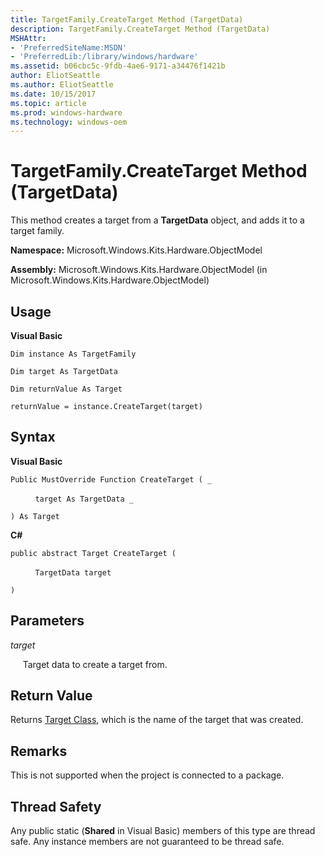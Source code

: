 ```yaml
---
title: TargetFamily.CreateTarget Method (TargetData)
description: TargetFamily.CreateTarget Method (TargetData)
MSHAttr:
- 'PreferredSiteName:MSDN'
- 'PreferredLib:/library/windows/hardware'
ms.assetid: b06cbc5c-9fdb-4ae6-9171-a34476f1421b
author: EliotSeattle
ms.author: EliotSeattle
ms.date: 10/15/2017
ms.topic: article
ms.prod: windows-hardware
ms.technology: windows-oem
---
```


# TargetFamily.CreateTarget Method (TargetData)


This method creates a target from a **TargetData** object, and adds it to a target family.

**Namespace:** Microsoft.Windows.Kits.Hardware.ObjectModel

**Assembly:** Microsoft.Windows.Kits.Hardware.ObjectModel (in Microsoft.Windows.Kits.Hardware.ObjectModel)

## <span id="Usage"></span><span id="usage"></span><span id="USAGE"></span>Usage


**Visual Basic**

`Dim instance As TargetFamily`

`Dim target As TargetData`

`Dim returnValue As Target`

`returnValue = instance.CreateTarget(target)`

## <span id="Syntax"></span><span id="syntax"></span><span id="SYNTAX"></span>Syntax


**Visual Basic**

`Public MustOverride Function CreateTarget ( _`

          `target As TargetData _`

`) As Target`

**C#**

`public abstract Target CreateTarget (`

          `TargetData target`

`)`

## <span id="Parameters"></span><span id="parameters"></span><span id="PARAMETERS"></span>Parameters


*target*

     Target data to create a target from.

## <span id="Return_Value"></span><span id="return_value"></span><span id="RETURN_VALUE"></span>Return Value


Returns [Target Class](target-class.md), which is the name of the target that was created.

## <span id="Remarks"></span><span id="remarks"></span><span id="REMARKS"></span>Remarks


This is not supported when the project is connected to a package.

## <span id="Thread_Safety"></span><span id="thread_safety"></span><span id="THREAD_SAFETY"></span>Thread Safety


Any public static (**Shared** in Visual Basic) members of this type are thread safe. Any instance members are not guaranteed to be thread safe.

 

 






